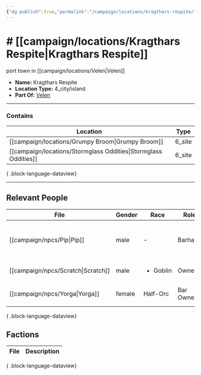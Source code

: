 ```yaml
---
{"dg-publish":true,"permalink":"/campaign/locations/kragthars-respite/","tags":["location"],"noteIcon":"","created":"2025-10-26T08:35:20.039-07:00","updated":"2025-10-28T07:53:18.243-07:00"}
---
```


# # [[campaign/locations/Kragthars Respite\|Kragthars Respite]]
port town in [[campaign/locations/Velen\|Velen]]
<p><span><ul>
<li dir="auto"><strong>Name:</strong> Kragthars Respite</li>
<li dir="auto"><strong>Location Type:</strong> 4_city/island</li>
<li dir="auto"><strong>Part Of:</strong> <a data-tooltip-position="top" aria-label="campaign/locations/Velen.md" data-href="campaign/locations/Velen.md" href="campaign/locations/Velen.md" class="internal-link" target="_blank" rel="noopener nofollow">Velen</a></li>
</ul></span></p>

---

### Contains
| Location                                                           | Type   |
| ------------------------------------------------------------------ | ------ |
| [[campaign/locations/Grumpy Broom\|Grumpy Broom]]               | 6_site |
| [[campaign/locations/Stormglass Oddities\|Stormglass Oddities]] | 6_site |

{ .block-language-dataview}

---

## Relevant People
| File                                  | Gender | Race                     | Role      | Description                                      |
| ------------------------------------- | ------ | ------------------------ | --------- | ------------------------------------------------ |
| [[campaign/npcs/Pip\|Pip]]         | male   | \-                       | Barhand   | little dude who's too eager to introduce racists |
| [[campaign/npcs/Scratch\|Scratch]] | male   | <ul><li>Goblin</li></ul> | Owner     | \-                                               |
| [[campaign/npcs/Yorga\|Yorga]]     | female | Half-Orc                 | Bar Owner | owner of broken fang tavern                      |

{ .block-language-dataview}

## Factions
| File | Description |
| ---- | ----------- |

{ .block-language-dataview}